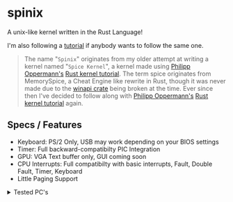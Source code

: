 # spinix
A unix-like kernel written in the Rust Language!

I'm also following a [tutorial](https://os.phil-opp.com/) if anybody wants to follow the same one.

>The name "`Spinix`" originates from my older attempt at writing a kernel named "`Spice Kernel`", a kernel made using [Philipp Oppermann's](https://github.com/phil-opp) [Rust kernel tutorial](https://os.phil-opp.com/). The term spice originates from MemorySpice, a Cheat Engine like rewrite in Rust, though it was never made due to the [winapi crate](https://crates.io/crates/winapi) being broken at the time. Ever since then I've decided to follow along with [Philipp Oppermann's](https://github.com/phil-opp) [Rust kernel tutorial](https://os.phil-opp.com/) again.

## Specs / Features

- Keyboard: PS/2 Only, USB may work depending on your BIOS settings
- Timer: Full backward-compatibilty PIC Integration
- GPU: VGA Text buffer only, GUI coming soon
- CPU Interrupts: Full compatibilty with basic interrupts, Fault, Double Fault, Timer, Keyboard
- Little Paging Support

<details>
  <summary>Tested PC's</summary>
  
  Alienware Alpha (by @datkat21): <br>
  Computer model: Alienware Alpha<br>
  Processor:<br>
      4th Generation Intel Dual Core i3<br>
      4th Generation Intel Quad Core i5 ✓<br>
      4th Generation Intel Quad Core i7 <br>
  Chipset: Intel H81<br>
  DMI speed: 5.0 GT/s<br>
  Processor data width: 64 bits<br>
  GPU: <br>


  HP Pavillion (by @actuallyexeon): <br>
  Computer model: dm1<br>
  Processor: AMD Dual-Core Processor E-350<br>
  GPU: Radeon HD 6310 M Graphics, up to 1460 MB total graphics memory<br>
  Memory: 3 GB DDR3 System Memory (2 DIMM)<br>
  Memory Max: 8 GB<br>
  For more info [click here](https://support.hp.com/us-en/document/c02830923/)<br>


  Custom Build (by @actuallyexeon): <br>
  Processor: AMD Ryzen 7 2700X 8-core<br>
  GPU: Nvidia GTX 1060, 6gb of VRAM<br>
  Memory: 16GB of DDR4 Ram<br>
  <br>
  
</details>